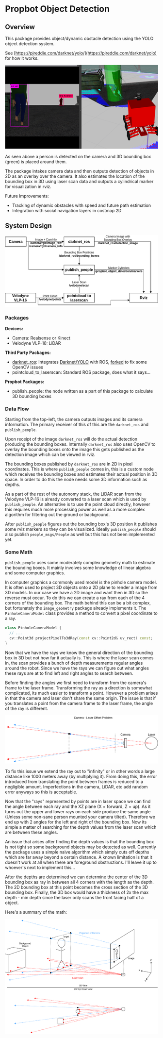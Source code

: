 # Propbot Object Detection

## Overview

This package provides object/dynamic obstacle detection using the YOLO object detection system.

See [https://pjreddie.com/darknet/yolo/](https://pjreddie.com/darknet/yolo) for how it works.

![Detection of person](images/Detection.png)

As seen above a person is detected on the camera and 3D bounding box (green) is placed around them.

The package intakes camera data and then outputs detection of objects in 2D as an overlay
over the camera.  It also estimates the location of the bounding box in 3D using laser
scan data and outputs a cylindrical marker for visualization in rviz.

Future Improvements:
- Tracking of dynamic obstacles with speed and future path estimation
- Integration with social navigation layers in costmap 2D

## System Design

![System Diagram](images/SystemDiagram.png)

### Packages

**Devices:**

- Camera: Realsense or Kinect
- Velodyne VLP-16: LiDAR

**Third Party Packages:**

- [darknet\_ros](https://github.com/leggedrobotics/darknet_ros): Integrates 
  [Darknet/YOLO](https://github.com/jackguo380/darknet) with ROS,
  [forked](https://github.com/jackguo380/darknet_ros) to fix some OpenCV issues
- pointcloud\_to\_laserscan: Standard ROS package, does what it says...

**Propbot Packages:**
- publish\_people: the node written as a part of this package to calculate 3D bounding boxes

### Data Flow

Starting from the top-left, the camera outputs images and its camera information.
The primary receiver of this of this are the `darknet_ros` and `publish_people`.

Upon receipt of the image `darknet_ros` will do the actual detection producing the bounding
boxes. Internally `darknet_ros` also uses OpenCV to overlay the bounding boxes onto the image
this gets published as the detection image which can be viewed in rviz.

The bounding boxes published by `darknet_ros` are in 2D in pixel coordinates. This is where 
`publish_people` comes in, this is a custom node which receives the bounding boxes and
estimates their actual position in 3D space. In order to do this the node needs some 3D
information such as depths.

As a part of the rest of the autonomy stack, the LiDAR scan from the Velodyne VLP-16 is
already converted to a laser scan which is used by `publish_people`. An alternative is
to use the point cloud directly, however this requires much more processing power as
well as a more complex algorithm for filtering out the ground or background.

After `publish_people` figures out the bounding box's 3D position it publishes some
rviz markers so they can be visualized. Ideally `publish_people` should also publish
`people_msgs/People` as well but this has not been implemented yet.


### Some Math

`publish_people` uses some moderately complex geometry math to estimate the bounding
boxes. It mainly involves some knowledge of linear algebra and some computer graphics.

In computer graphics a commonly used model is the pinhole camera model. It is often
used to project 3D objects onto a 2D plane to render a image from 3D models. In our
case we have a 2D image and want then in 3D so the reverse must occur. To do this we
can create a ray from each of the 4 corners of the bounding box. The math behind this
can be a bit complex, but fortunately the `image_geometry` package already implements
it. The `PinholeCameraModel` class provides a method to convert a pixel coordinate to
a ray.

```cpp
class PinholeCameraModel {
  // ...
  cv::Point3d projectPixelTo3dRay(const cv::Point2d& uv_rect) const;
}
```

Now that we have the rays we know the general direction of the bounding box in 3D
but not how far it actually is. This is where the laser scan comes in, the scan
provides a bunch of depth measurements regular angles around the robot. Since we
have the rays we can figure out what angles these rays are at to find left and
right angles to search between. 

Before finding the angles we first need to transform from the camera's frame to
the laser frame. Transforming the ray as a direction is somewhat complicated, its
much easier to transform a point. However a problem arises in that the camera and
laser don't share the same origin. The issue is that if you translates a point
from the camera frame to the laser frame, the angle of the ray is different.

![The Offset Problem](images/OffsetProblem.png)

To fix this issue we extend the ray out to "infinity" or in other words a large
distance like 1000 meters away (by multiplying it). From doing this, the error
introduced from translating the point between frames is reduced to a negligible
amount. Imperfections in the camera, LiDAR, etc add random error anyways so this
is acceptable.

Now that the "rays" represented by points are in laser space we can find the
angle between each ray and the XZ plane (X = forward, Z = up). As it turns out
the upper and lower rays on each side produce the same angle (Unless some non-sane
person mounted your camera tilted). Therefore we end up with 2 angles for the left
and right of the bounding box. Now its simple a matter of searching for the depth
values from the laser scan which are between these angles.

An issue that arises after finding the depth values is that the bounding box is not
tight so some background objects may be detected as well. Currently the package uses
a simple naive algorithm which simply cuts off depths which are far away beyond a
certain distance. A known limitation is that it doesn't work at all when there are
foreground obstructions. I'll leave it up to whoever's next to implement this...

After the depths are determined we can determine the center of the 3D bounding box
as ray in between all 4 corners with the length as the depth. The 2D bounding
box at this point becomes the cross section of the 3D bounding box. Finally, the 3D
box would have a thickness of 2x the max depth - min depth since the laser only
scans the front facing half of a object.

Here's a summary of the math:

![Math](images/Projection.png)

